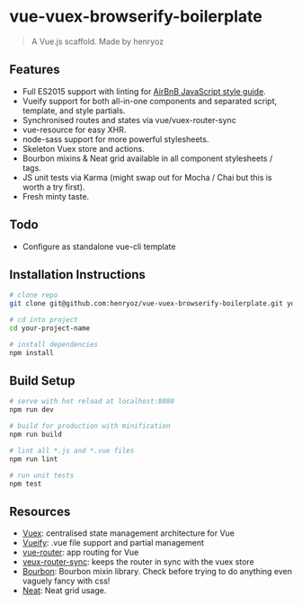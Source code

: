 # vue-vuex-browserify-boilerplate

> A Vue.js scaffold. Made by henryoz

## Features
- Full ES2015 support with linting for [AirBnB JavaScript style guide](https://github.com/airbnb/javascript).
- Vueify support for both all-in-one components and separated script, template, and style partials.
- Synchronised routes and states via vue/vuex-router-sync
- vue-resource for easy XHR.
- node-sass support for more powerful stylesheets.
- Skeleton Vuex store and actions.
- Bourbon mixins &amp; Neat grid available in all component stylesheets / tags.
- JS unit tests via Karma (might swap out for Mocha / Chai but this is worth a try first).
- Fresh minty taste.

## Todo
- Configure as standalone vue-cli template


## Installation Instructions
``` bash
# clone repo
git clone git@github.com:henryoz/vue-vuex-browserify-boilerplate.git your-project-name

# cd into project
cd your-project-name

# install dependencies
npm install
```

## Build Setup

``` bash
# serve with hot reload at localhost:8080
npm run dev

# build for production with minification
npm run build

# lint all *.js and *.vue files
npm run lint

# run unit tests
npm test
```

## Resources
- [Vuex](http://vuex.vuejs.org/en/intro.html): centralised state management architecture for Vue
- [Vueify](https://github.com/vuejs/vueify): .vue file support and partial management
- [vue-router](http://router.vuejs.org/en/index.html): app routing for Vue
- [veux-router-sync](https://github.com/vuejs/vuex-router-sync): keeps the router in sync with the vuex store
- [Bourbon](http://bourbon.io/docs/): Bourbon mixin library. Check before trying to do anything even vaguely fancy with css!
- [Neat](http://thoughtbot.github.io/neat-docs/latest/): Neat grid usage.
